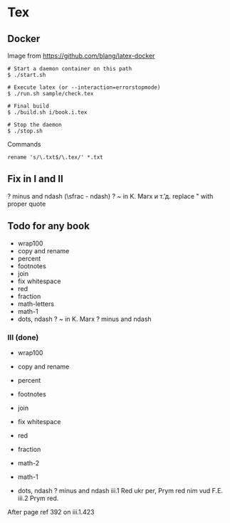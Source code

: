 # Tex

## Docker

Image from https://github.com/blang/latex-docker

	# Start a daemon container on this path
	$ ./start.sh

	# Execute latex (or --interaction=errorstopmode)
	$ ./run.sh sample/check.tex 

	# Final build
	$ ./build.sh i/book.i.tex

	# Stop the daemon
	$ ./stop.sh

Commands

	rename 's/\.txt$/\.tex/' *.txt

## Fix in I and II
 ? minus and ndash (\sfrac - ndash)
 ? ~ in K. Marx
  и т.ʼд.
  replace " with proper quote

## Todo for any book

- wrap100
- copy and rename
- percent
- footnotes
- join
- fix whitespace
- red
- fraction
- math-letters
- math-1
- dots, ndash
? ~ in K. Marx
? minus and ndash

### III (done)

- wrap100
- copy and rename
- percent
- footnotes
- join
- fix whitespace

- red
- fraction
- math-2
- math-1
- dots, ndash
? minus and ndash
iii.1 Red ukr per, Prym red nim vud F.E.
iii.2 Prym red.

Аfter 
	page ref 392 on iii.1.423
